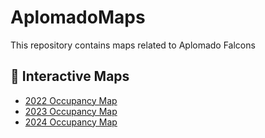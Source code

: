 # AplomadoMaps

This repository contains maps related to Aplomado Falcons


## 📍 Interactive Maps

- [2022 Occupancy Map](https://drbontrager.github.io/AplomadoMaps/occupancy_map_2022.html)
- [2023 Occupancy Map](https://drbontrager.github.io/AplomadoMaps/occupancy_map_2023.html)
- [2024 Occupancy Map](https://drbontrager.github.io/AplomadoMaps/occupancy_map_2024.html)

